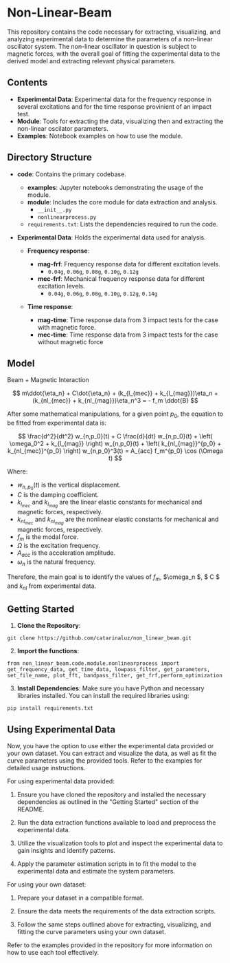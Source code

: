 # Non-Linear-Beam

This repository contains the code necessary for extracting, visualizing, and analyzing experimental data to determine the parameters of a non-linear oscillator system. The non-linear oscillator in question is subject to magnetic forces, with the overall goal of fitting the experimental data to the derived model and extracting relevant physical parameters.

## Contents

- **Experimental Data**: Experimental data for the frequency response in several excitations and for the time response provinient of an impact test.
- **Module**: Tools for extracting the data, visualizing then and extracting the non-linear oscilator parameters.
- **Examples**: Notebook examples on how to use the module.

## Directory Structure

- **code**: Contains the primary codebase.
  - **examples**: Jupyter notebooks demonstrating the usage of the module.
  - **module**: Includes the core module for data extraction and analysis.
    - `__init__.py`
    - `nonlinearprocess.py`
  - `requirements.txt`: Lists the dependencies required to run the code.

- **Experimental Data**: Holds the experimental data used for analysis.
  - **Frequency response**:
    - **mag-frf**: Frequency response data for different excitation levels.
      - `0.04g`, `0.06g`, `0.08g`, `0.10g`, `0.12g`
    - **mec-frf**: Mechanical frequency response data for different excitation levels.
      - `0.04g`, `0.06g`, `0.08g`, `0.10g`, `0.12g`, `0.14g`

  - **Time response**:
    - **mag-time**: Time response data from 3 impact tests for the case with magnetic force.
    - **mec-time**: Time response data from 3 impact tests for the case without magnetic force
      
## Model

Beam + Magnetic Interaction

$$
 m\ddot{\eta_n} + C\dot{\eta_n} + (k_{l_{mec}} + k_{l_{mag}})\eta_n + (k_{nl_{mec}} + k_{nl_{mag}})\eta_n^3  = - f_m \ddot{B} 
$$

After some mathematical manipulations, for a given point $p_0$, the equation to be fitted from experimental data is:

$$
\frac{d^2}{dt^2} w_{n,p_0}(t) + C \frac{d}{dt} w_{n,p_0}(t) + \left( \omega_0^2 + k_{l_{mag}} \right) w_{n,p_0}(t) + \left( k_{nl_{mag}}^{p_0} + k_{nl_{mec}}^{p_0} \right) w_{n,p_0}^3(t) = A_{acc} f_m^{p_0} \cos (\Omega t)
$$

Where:
- $w_{n,p_0}(t)$ is the vertical displacement.
- $C$ is the damping coefficient.
- $k_{l_{mec}}$ and $k_{l_{mag}}$ are the linear elastic constants for mechanical and magnetic forces, respectively.
- $k_{nl_{mec}}$ and $k_{nl_{mag}}$ are the nonlinear elastic constants for mechanical and magnetic forces, respectively.
- $f_m$ is the modal force.
- $\Omega$ is the excitation frequency.
- $A_{acc}$ is the acceleration amplitude.
- $\omega_n$ is the natural frequency.

Therefore, the main goal is to identify the values of $f_m$, $\omega_n $, $ C $ and $k_{nl}$ from experimental data.

## Getting Started

1. **Clone the Repository**: 
```
git clone https://github.com/catarinaluz/non_linear_beam.git
```

2. **Import the functions**:
```
from non_linear_beam.code.module.nonlinearprocess import get_frequency_data, get_time_data, lowpass_filter, get_parameters, set_file_name, plot_fft, bandpass_filter, get_frf,perform_optimization
```

3. **Install Dependencies**:
Make sure you have Python and necessary libraries installed. You can install the required libraries using:
```
pip install requirements.txt
```


## Using Experimental Data

Now, you have the option to use either the experimental data provided or your own dataset. You can extract and visualize the data, as well as fit the curve parameters using the provided tools. Refer to the examples for detailed usage instructions.

For using experimental data provided:

1. Ensure you have cloned the repository and installed the necessary dependencies as outlined in the "Getting Started" section of the README.

2. Run the data extraction functions available to load and preprocess the experimental data.

3. Utilize the visualization tools to plot and inspect the experimental data to gain insights and identify patterns.

4. Apply the parameter estimation scripts in to fit the model to the experimental data and estimate the system parameters.

For using your own dataset:

1. Prepare your dataset in a compatible format.

2. Ensure the data meets the requirements of the data extraction scripts.

3. Follow the same steps outlined above for extracting, visualizing, and fitting the curve parameters using your own dataset.

Refer to the examples provided in the repository for more information on how to use each tool effectively.
